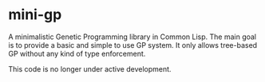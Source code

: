 # mini-gp
A minimalistic Genetic Programming library in Common Lisp. The main goal is to provide a basic and simple to use GP system. It only allows tree-based GP without any kind of type enforcement.

This code is no longer under active development.
